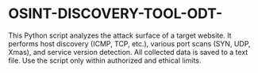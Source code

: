 # OSINT-DISCOVERY-TOOL-ODT-
This Python script analyzes the attack surface of a target website. It performs host discovery (ICMP, TCP, etc.), various port scans (SYN, UDP, Xmas), and service version detection. All collected data is saved to a text file. Use the script only within authorized and ethical limits.
